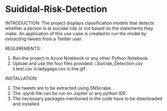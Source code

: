# Suididal-Risk-Detection

INTRODUCTION: 
The project displays classification models that detects whether a person is at suicidal risk or not based on the statements they make. 
An application of this use-case is created to run the model by extracting tweets from a Twitter user.

REQUIREMENTS:
1. Run the project in Azure Notebook or any other Python Notebook.
2. Upload and use the four files provided:
	i.Suicide_Detection.csv 
	ii.test.csv 
	iii.ladygaga.csv 
	iv.line.gif

INSTALLATION: 
   1. The tweets are to be extracted using SNScrape.
   2. The .ipynb file can be run on Jupiter or any python IDE. 
   3. The necessary packages mentioned in the code have to be downloaded and installed.
    

